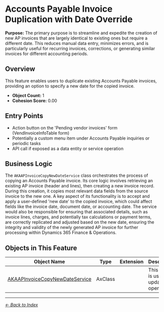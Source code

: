 # Accounts Payable Invoice Duplication with Date Override

**Purpose:** The primary purpose is to streamline and expedite the creation of new AP invoices that are largely identical to existing ones but require a different date. This reduces manual data entry, minimizes errors, and is particularly useful for recurring invoices, corrections, or generating similar invoices for different accounting periods.

## Overview

This feature enables users to duplicate existing Accounts Payable invoices, providing an option to specify a new date for the copied invoice.

- **Object Count:** 1
- **Cohesion Score:** 0.00

## Entry Points

- Action button on the 'Pending vendor invoices' form (VendInvoiceInfoTable form)
- Potentially a custom menu item under Accounts Payable inquiries or periodic tasks
- API call if exposed as a data entity or service operation

## Business Logic

The `AKAAPInvoiceCopyNewDateService` class orchestrates the process of copying an Accounts Payable invoice. Its core logic involves retrieving an existing AP invoice (header and lines), then creating a new invoice record. During this creation, it copies most relevant data fields from the source invoice to the new one. A key aspect of its functionality is to accept and apply a user-defined 'new date' to the copied invoice, which could affect fields like the invoice date, document date, or accounting date. The service would also be responsible for ensuring that associated details, such as invoice lines, charges, and potentially tax calculations or payment terms, are correctly replicated and adjusted based on the new date, ensuring the integrity and validity of the newly generated AP invoice for further processing within Dynamics 365 Finance & Operations.

## Objects in This Feature

| Object Name | Type | Extension | Description |
|-------------|------|-----------|-------------|
| [AKAAPInvoiceCopyNewDateService](Objects/AKAAPInvoiceCopyNewDateService.md) | AxClass |  | <summary> This class is use to update the open ... |

---

*[← Back to Index](../../index.md)*
